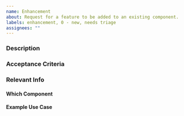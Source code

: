 ```yaml
---
name: Enhancement
about: Request for a feature to be added to an existing component.
labels: enhancement, 0 - new, needs triage
assignees: ""
---
```


### Description

### Acceptance Criteria <!--(a.k.a. Requirements, Desired new behavior)-->

### Relevant Info <!--(e.g. Dependencies, Blockers, Helpful Details)-->

#### Which Component

#### Example Use Case
